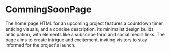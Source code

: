 # CommingSoonPage
The home page HTML for an upcoming project features a countdown timer, enticing visuals, and a concise description. Its minimalist design builds anticipation, with elements like a subscribe form and social media links. The page aims to create intrigue and excitement, inviting visitors to stay informed for the project's launch.
